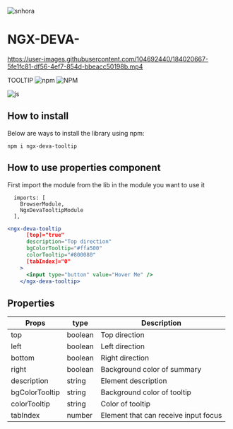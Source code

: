 ![snhora](https://user-images.githubusercontent.com/104692440/183762133-540ba2fc-fcdb-4c76-8c23-9c395e4341e3.png)


# NGX-DEVA-

https://user-images.githubusercontent.com/104692440/184020667-5fe1fc81-df56-4ef7-854d-bbeacc50198b.mp4

TOOLTIP
![npm](https://img.shields.io/npm/v/ngx-deva-tooltip)
![NPM](https://img.shields.io/npm/l/react-collapse-details)

<div style="display: inline_block">
    <img align="center" alt="js" src="https://img.shields.io/badge/Angular-DD0031?style=for-the-badge&logo=angular&logoColor=white" /> 
</div>

## How to install

Below are ways to install the library using npm:

```
npm i ngx-deva-tooltip

```


## How to use  properties component
First import the module from the lib in the module you want to use it 
```Jsx
  imports: [
    BrowserModule,
    NgxDevaTooltipModule
  ],
```

```jsx
<ngx-deva-tooltip
      [top]="true"
      description="Top direction"
      bgColorTooltip="#ffa500"
      colorTooltip="#800080"
      [tabIndex]="0"
    >
      <input type="button" value="Hover Me" />
    </ngx-deva-tooltip>
```

## Properties


| Props               | type     |  Description                                   |
| ------------------- | -------  | ---------------------------------              |
| top                 | boolean  |  Top direction                                 |
| left                | boolean  |  Left direction                                |
| bottom              | boolean  |  Right direction                               |
| right               | boolean  |  Background color of summary                   |
| description         | string   |  Element description                           |
| bgColorTooltip      | string   |  Background color of tooltip                   |
| colorTooltip        | string   |  Color of tooltip                              |
| tabIndex            | number   |  Element that can receive input focus          |


